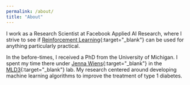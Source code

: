 ```yaml
---
permalink: /about/
title: "About"
---
```


I work as a Research Scientist at Facebook Applied AI Research, where I strive to see if [Reinforcement Learning](https://github.com/facebookresearch/ReAgent){:target="_blank"} can be used for anything particularly practical.

In the before-times, I received a PhD from the University of Michigan. I spent my time there under [Jenna Wiens](http://www-personal.umich.edu/~wiensj/){:target="_blank"} in the [MLD3](https://wiens-group.engin.umich.edu/){:target="_blank"} lab. My research centered around developing machine learning algorithms to improve the treatment of type 1 diabetes.